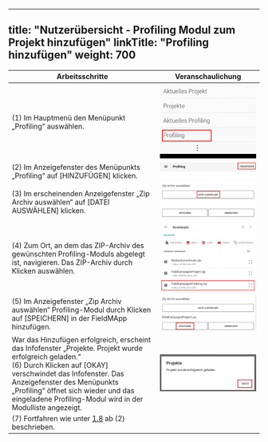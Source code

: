 
---
title: "Nutzerübersicht - Profiling Modul zum Projekt hinzufügen"
linkTitle: "Profiling hinzufügen"
weight: 700
---

| Arbeitsschritte | Veranschaulichung |
| ------ | :-----: |
| (1) Im Hauptmenü den Menüpunkt „Profiling“ auswählen. | ![](/screenshots/fig/FirstSteps/de/FirstSteps_1_7_img_01_de.jpg) |
| (2) Im Anzeigefenster des Menüpunkts „Profiling“ auf [HINZUFÜGEN] klicken. | ![](/screenshots/fig/FirstSteps/de/FirstSteps_1_7_img_02_de.jpg) |
| (3) Im erscheinenden Anzeigefenster „Zip Archiv auswählen“ auf [DATEI AUSWÄHLEN] klicken. | ![](/screenshots/fig/FirstSteps/de/FirstSteps_1_7_img_03_de.jpg) |
| (4) Zum Ort, an dem das ZIP-Archiv des gewünschten Profiling-Moduls abgelegt ist, navigieren. Das ZIP-Archiv durch Klicken auswählen. | ![](/screenshots/fig/FirstSteps/de/FirstSteps_1_7_img_04_de.jpg) |
| (5) Im Anzeigefenster „Zip Archiv auswählen“ Profiling-Modul durch Klicken auf [SPEICHERN] in der FieldMApp hinzufügen. | ![](/screenshots/fig/FirstSteps/de/FirstSteps_1_7_img_05_de.jpg) |
| War das Hinzufügen erfolgreich, erscheint das Infofenster „Projekte. Projekt wurde erfolgreich geladen.“ <br> (6) Durch Klicken auf [OKAY] verschwindet das Infofenster. Das Anzeigefenster des Menüpunkts „Profiling“ öffnet sich wieder und das eingeladene Profiling-Modul wird in der Modulliste angezeigt.  | ![](/screenshots/fig/FirstSteps/de/FirstSteps_1_7_img_06_de.jpg) |
| (7) Fortfahren wie unter [1.8](1.8%20Profiling%20aktivieren) ab (2) beschrieben. |  |
